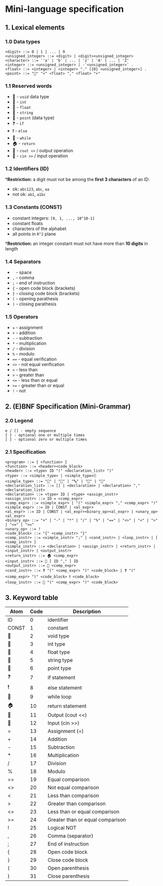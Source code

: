 # Mini-language specification

## 1. Lexical elements

### 1.0 Data types

    <digit> ::= 0 | 1 | ... | 9
    <unsigned_integer> ::= <digit> | <digit><unsigned_integer>
    <character> ::= `'a' | 'b' | ... | 'z' | 'A' | ... | 'Z'
    <integer> ::= <unsigned_integer> | -`<unsigned_integer>` .
    <float> ::= <integer> | <integer> "." [{0} <unsigned_integer>] .
    <point> ::= "📌" "<" <float> "," <float> ">"

### 1.1 Reserved words

- 🌠 - `void` data type
- 🔢 - `int`
- 🔣 - `float`
- 📰 - `string`
- 📌 - `point` (data type)
- ❓ - `if`
- ❗ - `else`
- 🔄 - `while`
- 🏠 - `return`
- 📣 - `cout <<` / output operation
- 🔬 - `cin >>` / input operation
<!-- - `[]` - `array` version of a data type -->

### 1.2 Identifiers (ID)

***Restriction:** a digit must not be among the **first 3 characters** of an ID:

- ok: `abc123`, `abc`, `aa`
- not ok: `ab1`, `a1bc`

### 1.3 Constants (CONST)

- constant integers: `[0, 1, ..., 10^10-1]`
- constant floats
- characters of the alphabet
- all points in `R^2` plane

***Restriction:** an integer constant must not have more than **10 digits** in length

### 1.4 Separators

- ` ` - space
- `,` - comma
- `;` - end of instruction
- `{` - open code block (brackets)
- `}` - closing code block (brackets)
- `(` - opening parathesis
- `)` - closing parathesis

### 1.5 Operators

- `=` - assignment
- `+` - addition
- `-` - subtraction
- `*` - multiplication
- `/` - division
- `%` - modulo
- `==` - equal verification
- `<>` - not equal verification
- `<` - less than
- `>` - greater than
- `<=` - less than or equal
- `>=` - greater than or equal
- `!` - not

## 2. (E)BNF Specification (Mini-Grammar)

### 2.0 Legend
    
    e / [] - empty sequence
    { } - optional one or multiple times
    [ ] - optional zero or multiple times

### 2.1 Specification

    <program> ::= { <function> }
    <function> ::= <header><code_block>
    <header> ::= <type> ID "(" <declaration_list> ")"
    <type> ::= <simple_type> | <simple_type>🗄️
    <simple_type> ::= "🔢" | "🔣" | "🔤" | "📌" | "🌠"
    <declaration_list> ::= [] | <declaration> | <declaration> "," <declaration_list>
    <declaration> ::= <type> ID | <type> <assign_instr>
    <assign_instr> ::= ID = <comp_expr>
    <comp_expr> ::= <simple_expr> | "(" <simple_expr> "," <comp_expr> ")"
    <simple_expr> ::= ID | CONST | <al_expr>
    <al_expr> ::= ID | CONST | <al_expr><binary_op><al_expr> | <unary_op><al_expr>
    <binary_op> ::= "+" | "-" | "*" | "/" | "%" | "==" | "<>" | "<" | ">" | "<=" | ">="
    <unary_op> ::= !
    <code_block> ::= "{" <comp_instr> "}"
    <comp_instr> ::= <simple_instr> ";" | <cond_instr> | <loop_instr> | [ <comp_instr> ]
    <simple_instr> ::= <declaration> | <assign_instr> | <return_instr> | <input_instr> | <output_instr>
    <return_instr> ::= 🏠 <comp_expr>
    <input_instr> ::= 🔬 [ ID "," ] ID
    <output_instr> ::= 📣 <comp_expr>
    <cond_instr> ::= ❓ "(" <comp_expr> ")" <code_block> | ❓ "(" <comp_expr> ")" <code_block> ❗ <code_block>
    <loop_instr> ::= 🔁 "(" <comp_expr> ")" <code_block>

## 3. Keyword table

| Atom  |	Code  | Description |
| ---   |    ---  | ---         |
| ID    | 0       | identifier  |
| CONST | 1       | constant    |
| 🌠   | 2        | void type  |
| 🔢 | 3 |	int type |
| 🔣 | 4 |	float type |
| 📰 | 5 |	string type | 
| 📌 | 6 |	point type |
| ❓ | 7 |	if statement |
| ❗ | 8 |	else statement |
| 🔄 | 9 |	while loop |
| 🏠 | 10 |	return statement |
| 📣 | 11 |	Output (cout <<) |
| 🔬 | 12 |	Input (cin >>) |
| = | 13 |	Assignment (=) |
| + | 14 |	Addition |
| -	| 15 |	Subtraction |
| *	| 16 |	Multiplication |
| /	| 17 |	Division |
| % | 18 |		Modulo |
| ==| 19 |	Equal comparison |
| <> | 20 |		Not equal comparison |
| <	| 21 |	Less than comparison |
| >	| 22 |	Greater than comparison |
| <= | 23 |		Less than or equal comparison |
| >= | 24 |		Greater than or equal comparison |
| !	| 25 |	Logical NOT |
| ,	| 26 |	Comma (separator) |
| ;	| 27 |	End of instruction |
| {	| 28 |	Open code block |
| }	| 29 |	Close code block |
| (	| 30 |	Open parenthesis |
| )	| 31 |	Close parenthesis |